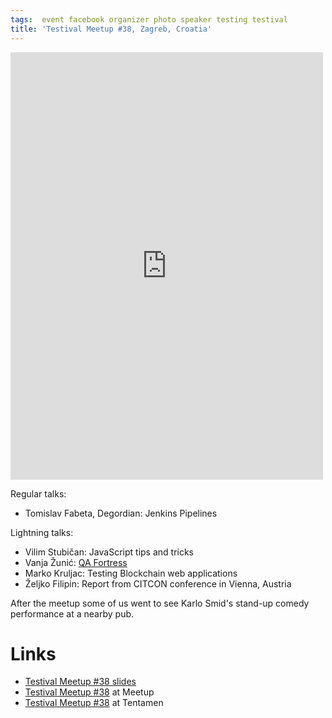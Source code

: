 ```yaml
---
tags:  event facebook organizer photo speaker testing testival
title: 'Testival Meetup #38, Zagreb, Croatia'
---
```

<iframe src="https://www.facebook.com/plugins/post.php?href=https%3A%2F%2Fwww.facebook.com%2Fmedia%2Fset%2F%3Fset%3Da.10156366801652290%26type%3D1%26l%3D418c8f8d05&width=500&show_text=true&height=684&appId" width="500" height="684" style="border:none;overflow:hidden" scrolling="no" frameborder="0" allowTransparency="true" allow="encrypted-media"></iframe>

Regular talks:

- Tomislav Fabeta, Degordian: Jenkins Pipelines

Lightning talks:

- Vilim Stubičan: JavaScript tips and tricks
- Vanja Žunić: [QA Fortress](https://github.com/degordian/qa-fortress)
- Marko Kruljac: Testing Blockchain web applications
- Željko Filipin: Report from CITCON conference in Vienna, Austria

After the meetup some of us went to see Karlo Smid's stand-up comedy performance at a nearby pub.

# Links

- [Testival Meetup #38 slides](https://github.com/zeljkofilipin/testival/tree/master/files/38)
- [Testival Meetup #38](https://www.meetup.com/testival/events/249897709/) at Meetup
- [Testival Meetup #38](https://blog.tentamen.eu/what-i-learned-at-testival-38-meetup/) at Tentamen
